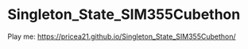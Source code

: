 # Singleton_State_SIM355Cubethon
 
Play me: https://pricea21.github.io/Singleton_State_SIM355Cubethon/
